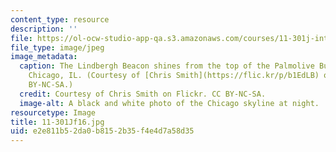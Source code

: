 ```yaml
---
content_type: resource
description: ''
file: https://ol-ocw-studio-app-qa.s3.amazonaws.com/courses/11-301j-introduction-to-urban-design-and-development-fall-2016/e2e811b52da0b8152b35f4e4d7a58d35_11-301Jf16.jpg
file_type: image/jpeg
image_metadata:
  caption: The Lindbergh Beacon shines from the top of the Palmolive Building in downtown
    Chicago, IL. (Courtesy of [Chris Smith](https://flic.kr/p/b1EdLB) on Flickr. CC
    BY-NC-SA.)
  credit: Courtesy of Chris Smith on Flickr. CC BY-NC-SA.
  image-alt: A black and white photo of the Chicago skyline at night.
resourcetype: Image
title: 11-301Jf16.jpg
uid: e2e811b5-2da0-b815-2b35-f4e4d7a58d35
---
```

